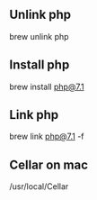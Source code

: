 ## Unlink php
brew unlink php

## Install php
brew install php@7.1

## Link php
brew link php@7.1 -f

## Cellar on mac
/usr/local/Cellar
